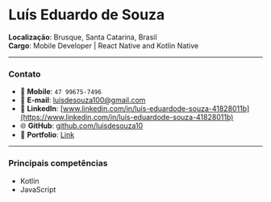 # Luís Eduardo de Souza

**Localização**: Brusque, Santa Catarina, Brasil  
**Cargo**: Mobile Developer | React Native and Kotlin Native

---

### Contato

- 📱 **Mobile**: `47 99675-7496`
- 📧 **E-mail**: [luisdesouza100@gmail.com](mailto:luisdesouza100@gmail.com)
- 💼 **LinkedIn**: [www.linkedin.com/in/luís-eduardode-souza-41828011b](https://www.linkedin.com/in/luís-eduardode-souza-41828011b)
- 🌐 **GitHub**: [github.com/luisdesouza10](https://github.com/luisdesouza10)
- 🎨 **Portfolio**: [Link](#)

---

### Principais competências

- Kotlin
- JavaScript
